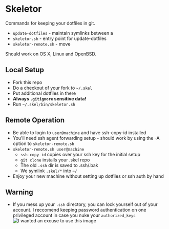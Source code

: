 # Skeletor

Commands for keeping your dotfiles in git.
- `update-dotfiles` - maintain symlinks between a 
- `skeletor.sh` - entry point for update-dotfiles
- `skeletor-remote.sh` - move 

Should work on OS X, Linux and OpenBSD.

## Local Setup

- Fork this repo
- Do a checkout of your fork to `~/.skel`
- Put additional dotfiles in there
- **Always `.gitignore` sensitive data!**
- Run `~/.skel/bin/skeletor.sh`

## Remote Operation
- Be able to login to `user@machine` and have ssh-copy-id installed
- You'll need ssh agent forwarding setup - should work by using the -A option to `skeletor-remote.sh`
- `skeletor-remote.sh user@machine`
  - `ssh-copy-id` copies over your ssh key for the initial setup
  - `git clone` installs your .skel repo
  - The old `.ssh` dir is saved to .ssh/.bak
  - We symlink `.skel/*` into `~/`
- Enjoy your new machine without setting up dotfiles or ssh auth by hand

## Warning
- If you mess up your `.ssh` directory, you can lock yourself out of your account. I reccomend keeping password authentication on one privileged account in case you nuke your `authorized_keys`
![I wanted an excuse to use this image](http://www.he-manreviewed.com/wp-content/uploads/2014/04/245-20-7-Years-Bad-Luck-Gif.gif)
